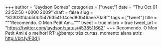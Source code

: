
+++
author = "Jaydson Gomes"
categories = ["tweet"]
date = "Thu Oct 01 23:52:50 +0000 2009"
draft = false
slug = "82303ffdab50bf5476354104ced80b46aee70a9f"
tags = ["tweet"]
title = """Recomendo. O Mon Petit Am..."""
tweet = true
micro = true
tweet_url = "https://twitter.com/jaydson/status/4538511662"
+++
Recomendo. O Mon Petit Ami é o melhor! RT: @bamp: três curtas, momento alana atriz http://bit.ly/F0d1j
